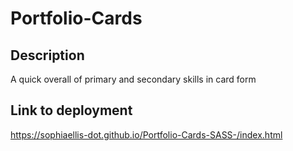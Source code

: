 # Portfolio-Cards
 
## Description
A quick overall of primary and secondary skills in card form

## Link to deployment
https://sophiaellis-dot.github.io/Portfolio-Cards-SASS-/index.html